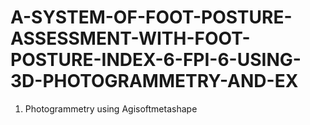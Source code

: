 # A-SYSTEM-OF-FOOT-POSTURE-ASSESSMENT-WITH-FOOT-POSTURE-INDEX-6-FPI-6-USING-3D-PHOTOGRAMMETRY-AND-EX
1. Photogrammetry using Agisoftmetashape
